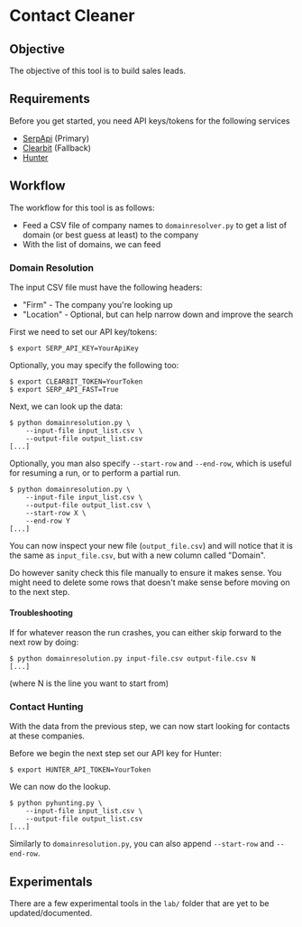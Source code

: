 # Contact Cleaner

## Objective

The objective of this tool is to build sales leads.

## Requirements

Before you get started, you need API keys/tokens for the following services

* [SerpApi](https://serpapi.com/) (Primary)
* [Clearbit](https://clearbit.com/) (Fallback)
* [Hunter](https://hunter.io)

## Workflow

The workflow for this tool is as follows:

* Feed a CSV file of company names to `domainresolver.py` to get a list of domain (or best guess at least) to the company
* With the list of domains, we can feed

### Domain Resolution

The input CSV file must have the following headers:

* "Firm" - The company you're looking up
* "Location" - Optional, but can help narrow down and improve the search

First we need to set our API key/tokens:
```
$ export SERP_API_KEY=YourApiKey
```

Optionally, you may specify the following too:
```
$ export CLEARBIT_TOKEN=YourToken
$ export SERP_API_FAST=True
```

Next, we can look up the data:

```
$ python domainresolution.py \
    --input-file input_list.csv \
    --output-file output_list.csv
[...]
```

Optionally, you man also specify `--start-row` and `--end-row`, which is useful for resuming a run, or to perform a partial run.

```
$ python domainresolution.py \
    --input-file input_list.csv \
    --output-file output_list.csv \
    --start-row X \
    --end-row Y
[...]
```

You can now inspect your new file (`output_file.csv`) and will notice that it is the same as `input_file.csv`, but with a new column called "Domain".

Do however sanity check this file manually to ensure it makes sense. You might need to delete some rows that doesn't make sense before moving on to the next step.

#### Troubleshooting

If for whatever reason the run crashes, you can either skip forward to the next row by doing:

```
$ python domainresolution.py input-file.csv output-file.csv N
[...]
```

(where N is the line you want to start from)

### Contact Hunting

With the data from the previous step, we can now start looking for contacts at these companies.


Before we begin the next step set our API key for Hunter:

```
$ export HUNTER_API_TOKEN=YourToken
```

We can now do the lookup.
```
$ python pyhunting.py \
    --input-file input_list.csv \
    --output-file output_list.csv
[...]
```

Similarly to `domainresolution.py`, you can also append `--start-row` and `--end-row`.

## Experimentals

There are a few experimental tools in the `lab/` folder that are yet to be updated/documented.
